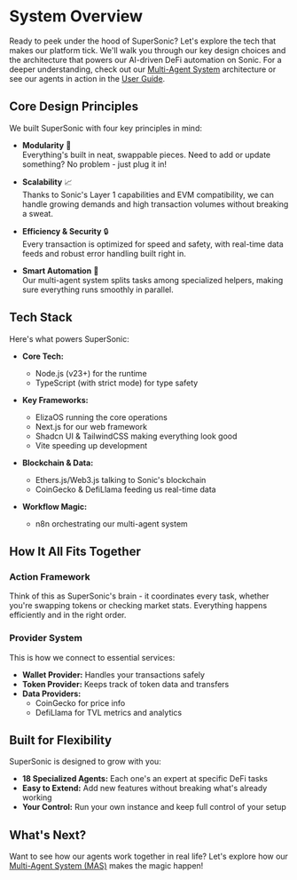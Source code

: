 # System Overview

Ready to peek under the hood of SuperSonic? Let's explore the tech that makes our platform tick. We'll walk you through our key design choices and the architecture that powers our AI-driven DeFi automation on Sonic. For a deeper understanding, check out our [Multi-Agent System](./multi-agent-system.md) architecture or see our agents in action in the [User Guide](./user-guide.md).

## Core Design Principles

We built SuperSonic with four key principles in mind:

- **Modularity** 🧩  
  Everything's built in neat, swappable pieces. Need to add or update something? No problem - just plug it in!

- **Scalability** 📈  
  Thanks to Sonic's Layer 1 capabilities and EVM compatibility, we can handle growing demands and high transaction volumes without breaking a sweat.

- **Efficiency & Security** 🔒  
  Every transaction is optimized for speed and safety, with real-time data feeds and robust error handling built right in.

- **Smart Automation** 🤖  
  Our multi-agent system splits tasks among specialized helpers, making sure everything runs smoothly in parallel.

## Tech Stack

Here's what powers SuperSonic:

- **Core Tech:**  
  - Node.js (v23+) for the runtime
  - TypeScript (with strict mode) for type safety

- **Key Frameworks:**  
  - ElizaOS running the core operations
  - Next.js for our web framework
  - Shadcn UI & TailwindCSS making everything look good
  - Vite speeding up development

- **Blockchain & Data:**  
  - Ethers.js/Web3.js talking to Sonic's blockchain
  - CoinGecko & DefiLlama feeding us real-time data

- **Workflow Magic:**  
  - n8n orchestrating our multi-agent system

## How It All Fits Together

### Action Framework
Think of this as SuperSonic's brain - it coordinates every task, whether you're swapping tokens or checking market stats. Everything happens efficiently and in the right order.

### Provider System
This is how we connect to essential services:
- **Wallet Provider:** Handles your transactions safely
- **Token Provider:** Keeps track of token data and transfers
- **Data Providers:**  
  - CoinGecko for price info
  - DefiLlama for TVL metrics and analytics

## Built for Flexibility

SuperSonic is designed to grow with you:
- **18 Specialized Agents:** Each one's an expert at specific DeFi tasks
- **Easy to Extend:** Add new features without breaking what's already working
- **Your Control:** Run your own instance and keep full control of your setup

## What's Next?

Want to see how our agents work together in real life? Let's explore how our [Multi-Agent System (MAS)](./multi-agent-system.md) makes the magic happen!
